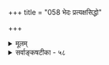 +++
title = "058 भेदः प्रत्यक्षसिद्धो"

+++
<details><summary>मूलम्</summary>

भेदः प्रत्यक्षसिद्धो न निगमविषयः स्यादिति त्वर्भकोक्तिः प्रख्यातादन्यमेनं प्रथयति यदसौ त्वन्मताद्वैतवन्नः ।  
सन्मात्रग्राहि चाक्षं नियमयसि ततो ब्रह्म दृश्यं मृषा स्यात् किं ते श्रुत्या तदानीं फलमपि लभतां क्वापशूद्राधिकारः ॥ ५८ ॥
</details>

<details><summary>सर्वाङ्कषटीका - ५८</summary>

T 

ननु भोः ! 'स्वप्रख्याप्यापलापे' इति कं वञ्चयसि ? न हि भेदः शास्त्रगम्यः, लोकसिद्धत्वात् । अतो लोकसिद्धं भेदमनूद्य निषिध्यते शास्त्रेणेत्याशङ्कां निराकरेति - भेद इत्यादिना । **भेदः** = भेदप्रपञ्चः **प्रत्यक्षसिद्धः** = लौकिकप्रत्यक्षेण सिद्धः, नापूर्वः । अत एव न निगमविषयः **स्यात्** = वेदप्रतिपाद्यः न स्यात्, वेदस्यापूर्वार्थबोधकत्वात् । अतः भेदश्रुतिस्सर्वाप्यनुवादरूपा, अत एव स्वार्थे न प्रामाण्यवती । अभेदस्य तु शास्त्रैकगम्यत्वात्, तत्रैव श्रुतेस्तात्पर्यमिति पूर्वोक्तं सर्वथानुपपन्नम् । **इति** = इत्येतत् **अर्भकोक्तिः** = **बालानाम्** = अप्रबुद्धानां वचनम् । कुतः ? **यत्** = यस्मात् **असौ** = श्रुतिः **त्वन्मताद्वैतवत्** = त्वन्मतसिद्धाद्वैतवदेव **प्रख्यातात्** = लोकसिद्धात् **अन्यम्** = विलक्षणमेव **एनम्** = भेदम् **नः** = अस्माकं 

मनः **'प्रथयति** = प्रकटयति । 'अहमेव सर्वेश्वरः' इति यदि कश्चिद्धिरण्यकशिपुगोत्रजो वदेत्, तर्हि ब्रह्मात्मैक्यमपि लोकसिद्धमेव । अतोऽभेदं कथं श्रुतिर्बोधयेत् ? ननु चायमभेदो भ्रमसिद्धः, न श्रुतिवेद्यः, किन्तु 'ईश्वरोऽहम्' (गी. 16-14 ) इतिवदासुरीसंपद्रूपः । शास्त्रवेद्यस्तु विलक्षणोऽन्य इति चेत्, तर्हि तद्वदेवाज्ञानावस्थायां प्रतीयमानभेदाद्विलक्षणमेव भेदं श्रुतिः प्रतिपादयतीति समानम् ॥ 

यथाकथञ्चित्पूर्वमवगतत्वमात्राद्भेदो यदि न शास्त्रगम्यः, तदा भेदापेक्षयाऽभेद एव शास्त्रगम्यो न स्यादिति दर्शयति – सन्मात्रेत्यादि । **च** = किञ्च **अक्षम्** = प्रत्यक्षरूपं प्रमाणम् **सन्मात्रग्राहि** = सन्मात्र - रूपब्रह्मविषयकम्, न तु घटादिभेदविषयकम् **नियमयसि** = त्वं व्यवस्थापयसि । एवञ्च तत् कथं शास्त्रगम्यं स्यात् । प्रत्युत - **ततः** = प्रत्यक्षग्राह्यत्वाद्ब्रह्मणः ब्रह्म दृश्यम् स्यात् । तेन च दृश्यत्वात् **मृषा** = मिथ्या स्यात्, प्रत्युत प्रत्यक्षागम्यो भेद एव शास्त्रगम्यः स्यात् किञ्च **तदानीम्** = ब्रह्मणः प्रत्यक्षेणैव सिद्धौ ते श्रुत्या **किम्** = साधनीयं किमस्ति ? **अपि** = अपि च अपशूद्राधिकरणं **फलम्** = सार्थकताम् **क्व** = कस्मिन् विषये 



486 

[ परमते वेदाप्रामाण्यं दुर्वारम् ] 

204. वेदा बुद्धागमाश्च स्वयमपि हि मृषा; मानता चैवमेषाम् 

बोद्धा बुद्धिः फलं च; स्थिरतदितरताद्यन्तरालं च बुद्धेः । 

**लभताम्** =अश्नुयात्? ब्रह्मणश्शास्त्रैकसमधिगम्यत्वे हि शास्त्रे शूद्राणामनधिकारात् अपशूद्राधिकरणं सार्थकं स्यात् । ब्रह्मणः प्रत्यक्षवेद्यत्वे तदधिकरणं निर्विषयं स्यात् । अतः भेदाभेदवादयोरपि शास्त्रैकवेद्यत्व- मावश्यकम् । तावता न भेदाभेदावतार इति समये व्यक्तीभविष्यति ॥ 

भेदस्य भ्रमत्वस्थापनार्थं प्रत्यक्षं सन्मात्र ब्रह्मविषयकम्, न भेदविषयकमिति ते ह्येवं स्थापयन्ति । प्रतियोगिसापेक्षः खलु भेदः । इन्द्रियं तु पुरोवर्तिवस्तुमात्रविषयकं तत्रासन्तं प्रतियोगिनं नोपस्थापयेत् । अन्येन प्रतियोग्युपस्थापने, तेनेन्द्रियव्यवधानात् अनन्तरं जायमानं न प्रत्यक्षं स्यात्, किन्तु स्मरणात्मकं स्यात् । अत इन्द्रियं पुरोवर्तिमात्रविषयकं भेदं न गृह्णीयात् । किन्तु 'घटोऽस्ति, पटोऽस्ति' इत्यादौ हि प्रत्यक्षे सर्वत्रास्तित्वरूपसत्ता नियमेन भासते । सत्ता च ब्रह्मणः स्वरूपम् । अतोऽनुवृत्तम् सन्मात्रमेव प्रत्यक्षे भासते, न व्यावृत्तमिति मण्डनमिश्रादयो वदन्ति । संमतं चैतदितरेषामपि । ततश्च शास्त्रवेद्यत्वं सद्रूपब्रह्मणो गतमेव । अभ्युगम्योक्तमिदं दूषणं ज्ञेयम् । वस्तुतस्तु घटपटादेस्सर्वपदार्थस्यापि सामान्यविशेषात्मत्वात् घटादिकं सामान्यविशेषात्मकमेव प्रत्यक्षेण गृह्यते । परं तु तथा न प्रथमं विविच्यते । सामान्यं हि सदृशाकाराणामनुवृत्तरूपम्, विसदृशाकारेभ्यो व्यावृत्तरूपमपि । गोग्रहणे महिषादिव्यावृत्तमेव किल गौर्गृह्यते । प्रत्यक्षं हि इन्द्रियसन्निकर्षजन्यम् । सन्निकर्षश्च पुरोवर्तिवस्तुनैव । अतः इन्द्रियं गोवस्तुमात्रं गृह्णीयात् । तद्गतं गोत्वादिकं नानागवानुगतम् । नानागावश्च तदानीं न प्रत्यक्षाः, इन्द्रियसन्निकर्षाभावात् । अतः प्रथमं गोत्वादिग्रहणेऽपि तद्विवेचनं तु द्वितीयगोदर्शनादावेव ॥ ५८ ॥
</details>
